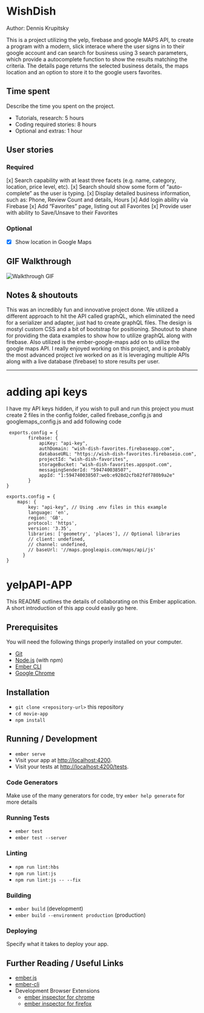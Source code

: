 # WishDish

Author: Dennis Krupitsky

This is a project utilizing the yelp, firebase and google MAPS API, to create a program with a modern, slick interace
where the user signs in to their google account and can search for business using 3 search parameters, which provide a autocomplete function to show the results matching the criteria. The details page returns the selected business details, the maps location and an option to store it to the google users favorites.

## Time spent
Describe the time you spent on the project.
 * Tutorials, research: 5 hours
 * Coding required stories: 8 hours
 * Optional and extras: 1 hour

## User stories

### Required
 [x] Search capability with at least three facets (e.g. name, category, location, price level, etc).
 [x] Search should show some form of “auto-complete” as the user is typing.
 [x] Display detailed business information, such as: Phone, Review Count and details, Hours
 [x] Add login ability via Firebase
 [x] Add “Favorites” page, listing out all Favorites
 [x] Provide user with ability to Save/Unsave to their Favorites

### Optional

 * [x] Show location in Google Maps

## GIF Walkthrough

![Walkthrough GIF](https://media.giphy.com/media/PiuVKPUcBD1Q2iEdK9/giphy.gif)


## Notes & shoutouts

This was an incredibly fun and innovative project done. We utilized a different approach to hit the API called graphQL, which eliminated the need for a serializer and adapter, just had to create graphQL files. The design is mostyl custom CSS and a bit of bootstrap for positioning. Shoutout to shane for providing the data examples to show how to utilize graphQL along with firebase. Also utilized is the ember-google-maps add on to utilize the google maps API. I really enjoyed working on this project, and is probably the most advanced project ive worked on as it is leveraging multiple APIs along with a live database (firebase) to store results per user. 

--------------------------------------------------------------------------------------------------------------------

# adding api keys

I have my API keys hidden, if you wish to pull and run this project you must create 2 files in the config folder, called firebase_config.js and googlemaps_config.js and add following code

``` 
 exports.config = {
        firebase: {
            apiKey: "api-key",
            authDomain: "wish-dish-favorites.firebaseapp.com",
            databaseURL: "https://wish-dish-favorites.firebaseio.com",
            projectId: "wish-dish-favorites",
            storageBucket: "wish-dish-favorites.appspot.com",
            messagingSenderId: "594740038507",
            appId: "1:594740038507:web:e928d2cfb82fdf780b9a2e"
        }
}
 ```

``` 
exports.config = {
    maps: {
        key: "api-key", // Using .env files in this example
        language: 'en',
        region: 'GB',
        protocol: 'https',
        version: '3.35',
        libraries: ['geometry', 'places'], // Optional libraries
        // client: undefined,
        // channel: undefined,
        // baseUrl: '//maps.googleapis.com/maps/api/js'
      }
}
 ```
# yelpAPI-APP

This README outlines the details of collaborating on this Ember application.
A short introduction of this app could easily go here.

## Prerequisites

You will need the following things properly installed on your computer.

* [Git](https://git-scm.com/)
* [Node.js](https://nodejs.org/) (with npm)
* [Ember CLI](https://ember-cli.com/)
* [Google Chrome](https://google.com/chrome/)

## Installation

* `git clone <repository-url>` this repository
* `cd movie-app`
* `npm install`

## Running / Development

* `ember serve`
* Visit your app at [http://localhost:4200](http://localhost:4200).
* Visit your tests at [http://localhost:4200/tests](http://localhost:4200/tests).

### Code Generators

Make use of the many generators for code, try `ember help generate` for more details

### Running Tests

* `ember test`
* `ember test --server`

### Linting

* `npm run lint:hbs`
* `npm run lint:js`
* `npm run lint:js -- --fix`

### Building

* `ember build` (development)
* `ember build --environment production` (production)

### Deploying

Specify what it takes to deploy your app.

## Further Reading / Useful Links

* [ember.js](https://emberjs.com/)
* [ember-cli](https://ember-cli.com/)
* Development Browser Extensions
  * [ember inspector for chrome](https://chrome.google.com/webstore/detail/ember-inspector/bmdblncegkenkacieihfhpjfppoconhi)
  * [ember inspector for firefox](https://addons.mozilla.org/en-US/firefox/addon/ember-inspector/)
